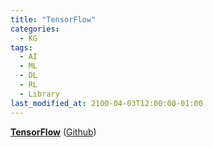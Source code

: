 ```yaml
---
title: "TensorFlow"
categories:
  - KG
tags:
  - AI
  - ML
  - DL
  - RL
  - Library
last_modified_at: 2100-04-03T12:00:00-01:00
---
```


**[TensorFlow](https://www.tensorflow.org/)** ([Github](https://github.com/tensorflow/tensorflow))